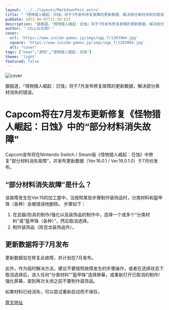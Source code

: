 ```yaml
---
layout: '../../layouts/MarkdownPost.astro'
title: "『怪物猎人崛起：日蚀』将于7月发布修复故障的更新数据，解决部分素材消失的错误"
pubDate: 2023-06-07T15:20:03Z
description: "据报道，『怪物猎人崛起：日蚀』将于7月发布修复故障的更新数据，解决部分素材消失的错误。"
author: "《ねんね太郎》"
cover:
  url: 'https://www.inside-games.jp/imgs/ogp_f/1203904.jpg'
  square: 'https://www.inside-games.jp/imgs/ogp_f/1203904.jpg'
  alt: "cover"
tags: ["news","游戏","怪物猎人崛起：日蚀"]
theme: 'light'
featured: false
---
```


![cover](https://www.inside-games.jp/imgs/ogp_f/1203904.jpg)

据报道，『怪物猎人崛起：日蚀』将于7月发布修复故障的更新数据，解决部分素材消失的错误。

# Capcom将在7月发布更新修复《怪物猎人崛起：日蚀》中的“部分材料消失故障”

Capcom宣布将在Nintendo Switch / Steam版《怪物猎人崛起：日蚀》中修复“部分材料消失故障”，并发布更新数据（Ver.16.0.1 / Ver.16.0.1.0）于7月份发布。

## “部分材料消失故障”是什么？

该故障发生在Ver.15的加工屋中，当按照某些步骤制作装饰品时，分类材料和盔甲珠（各种）会被错误地删除。 步骤如下：

1. 在武器/防具的制作/强化以及装饰品的制作中，选择一个或多个“分类材料”或“盔甲珠（各种）”，然后取消选择。
2. 制作装饰品（除百龙装饰品外）。

## 更新数据将于7月发布

更新数据旨在修复此故障，并计划在7月发布。

此外，作为临时解决方法，建议不要按照故障发生的步骤操作，或者在选择状态下取消选择后，进入任何“分类材料”“盔甲珠”选择屏幕，或重新打开已取消的制作/强化屏幕，直到再次关闭之前不要制作装饰品。

如果材料已经消失，可以尝试重新启动而不保存。

  [原文地址](https://www.inside-games.jp/article/2023/06/08/146421.html)
